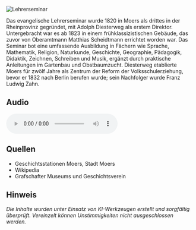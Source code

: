 ![Lehrerseminar](./images/moers/p10.1.jpg)

Das evangelische Lehrerseminar wurde 1820 in Moers als drittes in der Rheinprovinz gegründet, mit Adolph Diesterweg als erstem Direktor. Untergebracht war es ab 1823 in einem frühklassizistischen Gebäude, das zuvor von Oberamtmann Matthias Scheidtmann errichtet worden war. Das Seminar bot eine umfassende Ausbildung in Fächern wie Sprache, Mathematik, Religion, Naturkunde, Geschichte, Geographie, Pädagogik, Didaktik, Zeichnen, Schreiben und Musik, ergänzt durch praktische Anleitungen im Gartenbau und Obstbaumzucht. Diesterweg etablierte Moers für zwölf Jahre als Zentrum der Reform der Volksschulerziehung, bevor er 1832 nach Berlin berufen wurde; sein Nachfolger wurde Franz Ludwig Zahn.

## Audio

<audio controls class="full-width-audio">
  <source src="locales/moers/de/p10.mp3" type="audio/mpeg">
  Dein Browser unterstützt kein Audioelement.
</audio>

## Quellen

- Geschichtsstationen Moers, Stadt Moers
- Wikipedia
- Grafschafter Museums und Geschichtsverein

## Hinweis

_Die Inhalte wurden unter Einsatz von KI-Werkzeugen erstellt und sorgfältig überprüft. Vereinzelt können Unstimmigkeiten nicht ausgeschlossen werden._